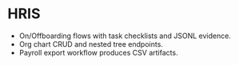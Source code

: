 # HRIS
- On/Offboarding flows with task checklists and JSONL evidence.
- Org chart CRUD and nested tree endpoints.
- Payroll export workflow produces CSV artifacts.
